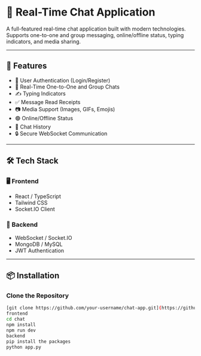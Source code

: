 # 💬 Real-Time Chat Application

A full-featured real-time chat application built with modern technologies. Supports one-to-one and group messaging, online/offline status, typing indicators, and media sharing.

---

## 🚀 Features

- 🔐 User Authentication (Login/Register)
- 💬 Real-Time One-to-One and Group Chats
- ✍️ Typing Indicators
- ✅ Message Read Receipts
- 📷 Media Support (Images, GIFs, Emojis)
- 🟢 Online/Offline Status
- 📂 Chat History
- 🔒 Secure WebSocket Communication

---

## 🛠 Tech Stack

### 🖥 Frontend
- React / TypeScript
- Tailwind CSS
- Socket.IO Client


### 🧠 Backend

- WebSocket / Socket.IO
- MongoDB / MySQL
- JWT Authentication

---

## 📦 Installation

### Clone the Repository
```bash
[git clone https://github.com/your-username/chat-app.git](https://github.com/naninaeto/Real-Time_Chat_app.git)
frontend
cd chat
npm install
npm run dev
backend
pip install the packages
python app.py
